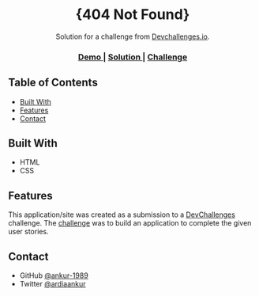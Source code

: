 <!-- Please update value in the {}  -->

<h1 align="center">{404 Not Found}</h1>

<div align="center">
   Solution for a challenge from  <a href="http://devchallenges.io" target="_blank">Devchallenges.io</a>.
</div>

<div align="center">
  <h3>
    <a href="https://effulgent-bubblegum-fee070.netlify.app/">
      Demo
    </a>
    <span> | </span>
    <a href="https://github.com/ankur-1989/dev-challenges-404">
      Solution
    </a>
    <span> | </span>
    <a href="https://devchallenges.io/challenges/wBunSb7FPrIepJZAg0sY">
      Challenge
    </a>
  </h3>
</div>

<!-- TABLE OF CONTENTS -->

## Table of Contents


- [Built With](#built-with)
- [Features](#features)
- [Contact](#contact)

<!-- OVERVIEW -->


## Built With


- HTML
- CSS

## Features

This application/site was created as a submission to a [DevChallenges](https://devchallenges.io/challenges) challenge. The [challenge](https://devchallenges.io/challenges/wBunSb7FPrIepJZAg0sY) was to build an application to complete the given user stories.

## Contact

- GitHub [@ankur-1989](https://github.com/ankur-1989)
- Twitter [@ardiaankur](https://twitter.com/ardiaankur)
